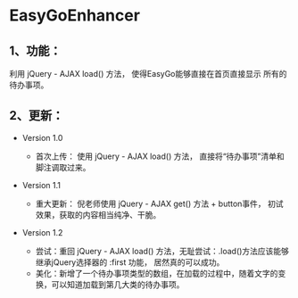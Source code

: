 # EasyGoEnhancer

## 1、功能：
利用 jQuery - AJAX load() 方法， 使得EasyGo能够直接在首页直接显示 所有的 待办事项。

## 2、更新：
* Version 1.0
	* 首次上传： 使用 jQuery - AJAX load() 方法， 直接将“待办事项”清单和脚注调取过来。

* Version 1.1
	* 重大更新： 倪老师使用 jQuery - AJAX get() 方法 + button事件， 初试效果，获取的内容相当纯净、干脆。

* Version 1.2
	* 尝试：重回 jQuery - AJAX load() 方法，无耻尝试：.load()方法应该能够继承jQuery选择器的 :first 功能， 居然真的可以成功。
	* 美化：新增了一个待办事项类型的数组，在加载的过程中，随着文字的变换，可以知道加载到第几大类的待办事项。